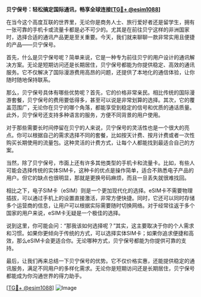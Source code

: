 **贝宁保号：轻松搞定国际通讯，畅享全球连接[[TG💪+ @esim1088](https://t.me/s/esim1088)]**

在当今这个高度互联的世界里，无论你是商务人士、旅行爱好者还是留学生，拥有一张可靠的手机卡或流量卡都是必不可少的。尤其是在前往贝宁这样的非洲国家时，选择合适的通讯产品更是至关重要。今天，我们就来聊聊一款非常实用且便捷的产品——贝宁保号。

首先，什么是贝宁保号呢？简单来说，它是一种专为前往贝宁的用户设计的通讯解决方案。无论是短期访问还是长期居住，贝宁保号都能为你提供稳定、高效的通讯服务。它不仅解决了国际漫游费用高昂的问题，还提供了本地化的通信体验，让你随时随地保持联系。

那么，贝宁保号具体有哪些优势呢？首先，它的价格非常亲民。相比传统的国际漫游套餐，贝宁保号的费用要低得多，甚至可以说是非常划算的选择。其次，它的覆盖范围广，无论你在贝宁的哪个角落，都能享受到稳定的信号和优质的通话质量。此外，贝宁保号还支持多种语言的服务，方便不同背景的用户使用。

对于那些需要长时间停留在贝宁的人来说，贝宁保号的灵活性也是一个很大的亮点。你可以根据自己的需求选择不同的套餐，比如按天计费、按月计费或者一次性购买长期使用的流量包。这种灵活的计费方式，让每个人都能找到最适合自己的方案。

当然，除了贝宁保号，市面上还有许多其他类型的手机卡和流量卡。比如，有些人可能会选择传统的实体SIM卡，这种卡的优点是操作简单，适合不熟悉电子产品的用户。但它的缺点也很明显，那就是更换号码麻烦，而且一旦丢失就很难找回。

相比之下，电子SIM卡（eSIM）则是一个更加现代化的选择。eSIM卡不需要物理插拔，可以通过手机上的设置直接激活，非常方便快捷。同时，它还可以同时存储多个运营商的信息，让用户可以根据实际需要随时切换网络。对于经常往返于多个国家的用户来说，eSIM卡无疑是一个极佳的选择。

说到这里，你可能会问：“那我该如何选择呢？”其实，这主要取决于你的个人需求和习惯。如果你更倾向于传统的方式，可以选择实体SIM卡；如果你追求便捷和高效，那么eSIM卡会更适合你。无论哪种方式，贝宁保号都能为你提供可靠的支持。

最后，让我们再来总结一下贝宁保号的优势。它不仅价格实惠，还能提供稳定的通讯服务，满足不同用户的多样化需求。无论你是短期访问还是长期居住，贝宁保号都能成为你沟通世界的得力助手。

[[TG💪+ @esim1088](https://t.me/s/esim1088)] 
![Image](https://i.postimg.cc/4NQfJmqS/Snipaste-2025-05-13-00-14-12.png)